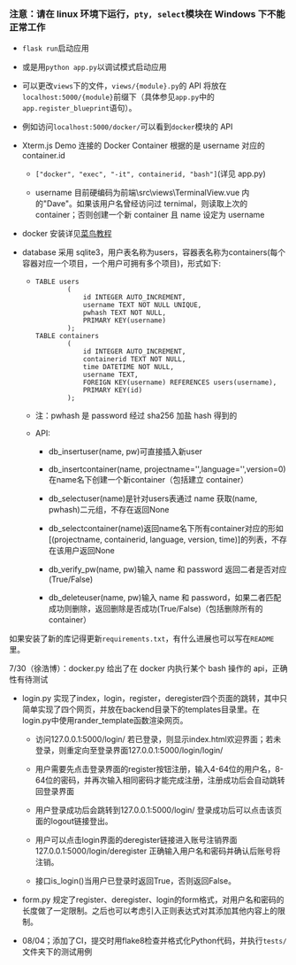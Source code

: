 ### **注意**：请在 linux 环境下运行，`pty, select`模块在 Windows 下不能正常工作

- `flask run`启动应用

- 或是用`python app.py`以调试模式启动应用

- 可以更改`views`下的文件，`views/{module}.py`的 API 将放在`localhost:5000/{module}`前缀下（具体参见`app.py`中的`app.register_blueprint`语句）。

- 例如访问`localhost:5000/docker/`可以看到`docker`模块的 API

- Xterm.js Demo 连接的 Docker Container 根据的是 username 对应的 container.id

  - `["docker", "exec", "-it", containerid, "bash"]`(详见 app.py)

  - username 目前硬编码为前端\src\views\TerminalView.vue 内的"Dave"。如果该用户名曾经访问过 ternimal，则读取上次的 container；否则创建一个新 container 且 name 设定为 username

- docker 安装详见[菜鸟教程](https://www.runoob.com/docker/ubuntu-docker-install.html)

- database 采用 sqlite3，用户表名称为users，容器表名称为containers(每个容器对应一个项目，一个用户可拥有多个项目)，形式如下:

  - ```sqlite
    TABLE users
            (
                id INTEGER AUTO_INCREMENT,
                username TEXT NOT NULL UNIQUE,
                pwhash TEXT NOT NULL,
                PRIMARY KEY(username)
            );
    TABLE containers
            (
                id INTEGER AUTO_INCREMENT,
                containerid TEXT NOT NULL,
                time DATETIME NOT NULL,
                username TEXT,
                FOREIGN KEY(username) REFERENCES users(username),
                PRIMARY KEY(id)
            );
    ```

  - 注：pwhash 是 password 经过 sha256 加盐 hash 得到的

  - API:

    - db_insertuser(name, pw)可直接插入新user

    - db_insertcontainer(name, projectname='',language='',version=0)在name名下创建一个新container（包括建立 container）

    - db_selectuser(name)是针对users表通过 name 获取(name, pwhash)二元组，不存在返回None
    
    - db_selectcontainer(name)返回name名下所有container对应的形如[(projectname, containerid, language, version, time)]的列表，不存在该用户返回None

    - db_verify_pw(name, pw)输入 name 和 password 返回二者是否对应(True/False)

    - db_deleteuser(name, pw)输入 name 和 password，如果二者匹配成功则删除，返回删除是否成功(True/False)（包括删除所有的container）

如果安装了新的库记得更新`requirements.txt`，有什么进展也可以写在`README`里。

7/30（徐浩博）：docker.py 给出了在 docker 内执行某个 bash 操作的 api，正确性有待测试

- login.py 实现了index，login，register，deregister四个页面的跳转，其中只简单实现了四个网页，并放在backend目录下的templates目录里。在login.py中使用rander_template函数渲染网页。

  - 访问127.0.0.1:5000/login/ 若已登录，则显示index.html欢迎界面；若未登录，则重定向至登录界面127.0.0.1:5000/login/login/

  - 用户需要先点击登录界面的register按钮注册，输入4-64位的用户名，8-64位的密码，并再次输入相同密码才能完成注册，注册成功后会自动跳转回登录界面

  - 用户登录成功后会跳转到127.0.0.1:5000/login/ 登录成功后可以点击该页面的logout链接登出。

  - 用户可以点击login界面的deregister链接进入账号注销界面127.0.0.1:5000/login/deregister 正确输入用户名和密码并确认后账号将注销。

  - 接口is_login()当用户已登录时返回True，否则返回False。

- form.py 规定了register、deregister、login的form格式，对用户名和密码的长度做了一定限制。之后也可以考虑引入正则表达式对其添加其他内容上的限制。

- 08/04；添加了CI，提交时用flake8检查并格式化Python代码，并执行`tests/`文件夹下的测试用例
